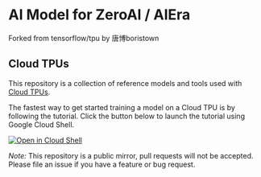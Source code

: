 # AI Model for ZeroAI / AIEra #

Forked from tensorflow/tpu by 唐博boristown 

## Cloud TPUs

This repository is a collection of reference models and tools used with
[Cloud TPUs](https://cloud.google.com/tpu/).

The fastest way to get started training a model on a Cloud TPU is by following
the tutorial. Click the button below to launch the tutorial using Google Cloud
Shell.

[![Open in Cloud Shell](http://gstatic.com/cloudssh/images/open-btn.svg)](https://console.cloud.google.com/cloudshell/open?git_repo=https%3A%2F%2Fgithub.com%2Ftensorflow%2Ftpu&page=shell&tutorial=tools%2Fctpu%2Ftutorial.md)

_Note:_ This repository is a public mirror, pull requests will not be accepted.
Please file an issue if you have a feature or bug request.
